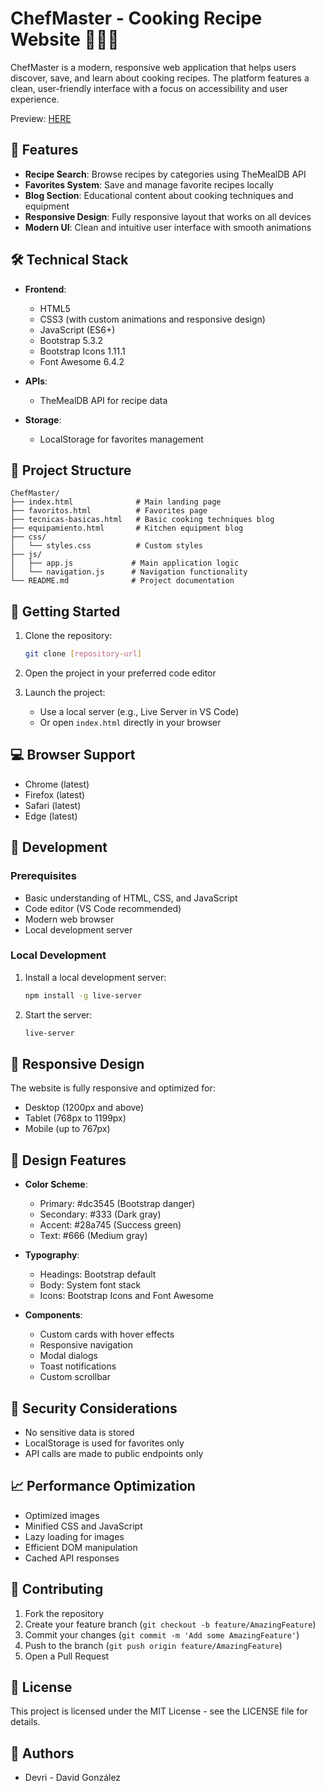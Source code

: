 # ChefMaster - Cooking Recipe Website 🧑🏻‍🍳

ChefMaster is a modern, responsive web application that helps users discover, save, and learn about cooking recipes. The platform features a clean, user-friendly interface with a focus on accessibility and user experience.

Preview: [HERE](https://davidgr11.github.io/chefmaster/)

## 🌟 Features

- **Recipe Search**: Browse recipes by categories using TheMealDB API
- **Favorites System**: Save and manage favorite recipes locally
- **Blog Section**: Educational content about cooking techniques and equipment
- **Responsive Design**: Fully responsive layout that works on all devices
- **Modern UI**: Clean and intuitive user interface with smooth animations

## 🛠️ Technical Stack

- **Frontend**:
  - HTML5
  - CSS3 (with custom animations and responsive design)
  - JavaScript (ES6+)
  - Bootstrap 5.3.2
  - Bootstrap Icons 1.11.1
  - Font Awesome 6.4.2

- **APIs**:
  - TheMealDB API for recipe data

- **Storage**:
  - LocalStorage for favorites management

## 📁 Project Structure

```
ChefMaster/
├── index.html              # Main landing page
├── favoritos.html          # Favorites page
├── tecnicas-basicas.html   # Basic cooking techniques blog
├── equipamiento.html       # Kitchen equipment blog
├── css/
│   └── styles.css          # Custom styles
├── js/
│   ├── app.js             # Main application logic
│   └── navigation.js      # Navigation functionality
└── README.md              # Project documentation
```

## 🚀 Getting Started

1. Clone the repository:
   ```bash
   git clone [repository-url]
   ```

2. Open the project in your preferred code editor

3. Launch the project:
   - Use a local server (e.g., Live Server in VS Code)
   - Or open `index.html` directly in your browser

## 💻 Browser Support

- Chrome (latest)
- Firefox (latest)
- Safari (latest)
- Edge (latest)

## 🔧 Development

### Prerequisites
- Basic understanding of HTML, CSS, and JavaScript
- Code editor (VS Code recommended)
- Modern web browser
- Local development server

### Local Development
1. Install a local development server:
   ```bash
   npm install -g live-server
   ```

2. Start the server:
   ```bash
   live-server
   ```

## 📱 Responsive Design

The website is fully responsive and optimized for:
- Desktop (1200px and above)
- Tablet (768px to 1199px)
- Mobile (up to 767px)

## 🎨 Design Features

- **Color Scheme**:
  - Primary: #dc3545 (Bootstrap danger)
  - Secondary: #333 (Dark gray)
  - Accent: #28a745 (Success green)
  - Text: #666 (Medium gray)

- **Typography**:
  - Headings: Bootstrap default
  - Body: System font stack
  - Icons: Bootstrap Icons and Font Awesome

- **Components**:
  - Custom cards with hover effects
  - Responsive navigation
  - Modal dialogs
  - Toast notifications
  - Custom scrollbar

## 🔐 Security Considerations

- No sensitive data is stored
- LocalStorage is used for favorites only
- API calls are made to public endpoints only

## 📈 Performance Optimization

- Optimized images
- Minified CSS and JavaScript
- Lazy loading for images
- Efficient DOM manipulation
- Cached API responses

## 🤝 Contributing

1. Fork the repository
2. Create your feature branch (`git checkout -b feature/AmazingFeature`)
3. Commit your changes (`git commit -m 'Add some AmazingFeature'`)
4. Push to the branch (`git push origin feature/AmazingFeature`)
5. Open a Pull Request

## 📝 License

This project is licensed under the MIT License - see the LICENSE file for details.

## 👥 Authors

- Devri - David González

